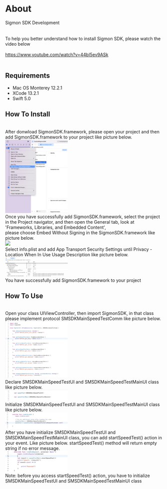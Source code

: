 # About
Sigmon SDK Development<br/>
<br/>
<br/>
To help you better understand how to install Sigmon SDK, please watch the video below
<br/>
<br/>
https://www.youtube.com/watch?v=44bI5ev9ASk
</br>
<br/>
<h2>Requirements</h2>
<ul>
<li>Mac OS Monterey 12.2.1</li>
<li>XCode 13.2.1</li>
<li>Swift 5.0</li>
</ul>
<h2>How To Install</h2>
<br/>
After donwload SigmonSDK.framework, please open your project and then add SigmonSDK.framework to your project like picture below.
<br/>
<img src="https://raw.githubusercontent.com/maedilaziman/dev-ios-sigmonsdk/master/Screenshots/IMG_01.png" width="200" />
<br/>
Once you have successfully add SigmonSDK.framework, select the project in the Project navigator, and then open the General tab, look at 'Frameworks, Libraries, and Embedded Content',
<br/>
please choose Embed Without Signing in the SigmonSDK.framework like picture below.
<br/>
<img src="https://raw.githubusercontent.com/maedilaziman/dev-ios-sigmonsdkp/master/Screenshots/IMG_02.png" width="200" />
<br/>
Select info.plist and add App Transport Security Settings until Privacy - Location When In Use Usage Description like picture below.
<br/>
<img src="https://raw.githubusercontent.com/maedilaziman/dev-ios-sigmonsdk/master/Screenshots/IMG_03.png" width="200" />
<br/>
You have successfully add SigmonSDK.framework to your project
<h2>How To Use</h2>
<br/>
Open your class UIViewController, then import SigmonSDK, in that class please implement protocol SMSDKMainSpeedTestComm like picture below.
<br/>
<img src="https://raw.githubusercontent.com/maedilaziman/dev-ios-sigmonsdk/master/Screenshots/IMG_04.png" width="200" />
<br/>
Declare SMSDKMainSpeedTestUI and SMSDKMainSpeedTestMainUI class like picture below.
<br/>
<img src="https://raw.githubusercontent.com/maedilaziman/dev-ios-sigmonsdk/master/Screenshots/IMG_05.png" width="200" />
<br/>
Initialize SMSDKMainSpeedTestUI and SMSDKMainSpeedTestMainUI class like picture below.
<br/>
<img src="https://raw.githubusercontent.com/maedilaziman/dev-ios-sigmonsdk/master/Screenshots/IMG_06.png" width="200" />
<br/>
After you have initialize SMSDKMainSpeedTestUI and SMSDKMainSpeedTestMainUI class, you can add startSpeedTest() action in your event. Like picture below.
startSpeedTest() method will return empty string if no error message.
<br/>
<img src="https://raw.githubusercontent.com/maedilaziman/dev-ios-sigmonsdk/master/Screenshots/IMG_07.png" width="200" />
<br/>
Note: before you access startSpeedTest() action, you have to initialize SMSDKMainSpeedTestUI and SMSDKMainSpeedTestMainUI class
<br/>